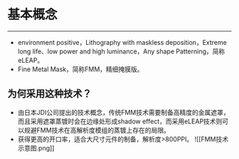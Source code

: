 # 基本概念
---
- environment positive，Lithography with maskless deposition，Extreme long life、low power and high luminance，Any shape Patterning，简称eLEAP。
- Fine Metal Mask，简称FMM，精细掩膜版。
## 为何采用这种技术？

- 由日本JDI公司提出的技术概念，传统FMM技术需要制备高精度的金属遮罩，而且采用遮罩蒸镀时会在边缘处形成shadow effect，而采用eLEAP技术则可以规避FMM技术在高解析度模组的蒸镀上存在的局限。
- 获得更高的开口率，适合大尺寸元件的制备，解析度>800PPI。
![[FMM技术示意图.png]]